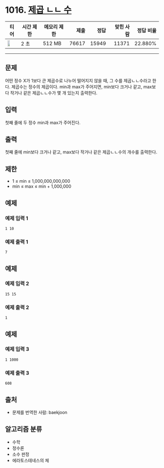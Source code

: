 # 1016. [제곱 ㄴㄴ 수](https://www.acmicpc.net/problem/1016)

| 티어 | 시간 제한 | 메모리 제한 | 제출 | 정답 | 맞힌 사람 | 정답 비율 |
|---|---|---|---:|---:|---:|---:|
| <img src="https://static.solved.ac/tier_small/15.svg" width="50%" /> | 2 초 | 512 MB | 76617 | 15949 | 11371 | 22.880% |

---

## 문제

어떤 정수 X가 1보다 큰 제곱수로 나누어 떨어지지 않을 때, 그 수를 제곱ㄴㄴ수라고 한다. 제곱수는 정수의 제곱이다. min과 max가 주어지면, min보다 크거나 같고, max보다 작거나 같은 제곱ㄴㄴ수가 몇 개 있는지 출력한다.

## 입력

첫째 줄에 두 정수 min과 max가 주어진다.

## 출력

첫째 줄에 min보다 크거나 같고, max보다 작거나 같은 제곱ㄴㄴ수의 개수를 출력한다.

## 제한

- 1 ≤ min ≤ 1,000,000,000,000
- min ≤ max ≤ min + 1,000,000

## 예제

### 예제 입력 1

```
1 10
```

### 예제 출력 1

```
7
```

## 예제

### 예제 입력 2

```
15 15
```

### 예제 출력 2

```
1
```

## 예제

### 예제 입력 3

```
1 1000
```

### 예제 출력 3

```
608
```

## 출처

- 문제를 번역한 사람: baekjoon

## 알고리즘 분류

- 수학
- 정수론
- 소수 판정
- 에라토스테네스의 체

